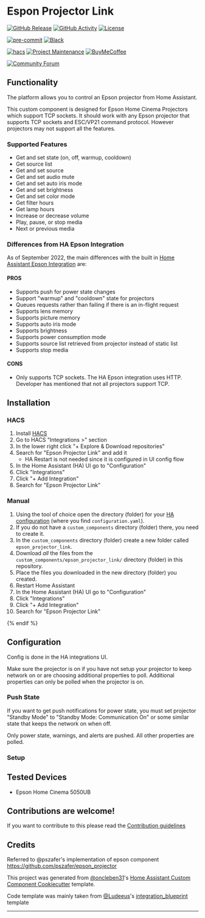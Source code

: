 # Espon Projector Link

[![GitHub Release][releases-shield]][releases]
[![GitHub Activity][commits-shield]][commits]
[![License][license-shield]](LICENSE)

[![pre-commit][pre-commit-shield]][pre-commit]
[![Black][black-shield]][black]

[![hacs][hacsbadge]][hacs]
[![Project Maintenance][maintenance-shield]][user_profile]
[![BuyMeCoffee][buymecoffeebadge]][buymecoffee]

[![Community Forum][forum-shield]][forum]

## Functionality

The platform allows you to control an Epson projector from Home Assistant.

This custom component is designed for Epson Home Cinema Projectors which support TCP sockets. It should work with any Epson projector that supports TCP sockets and ESC/VP21 command protocol. However projectors may not support all the features.

### Supported Features

- Get and set state (on, off, warmup, cooldown)
- Get source list
- Get and set source
- Get and set audio mute
- Get and set auto iris mode
- Get and set brightness
- Get and set color mode
- Get filter hours
- Get lamp hours
- Increase or decrease volume
- Play, pause, or stop media
- Next or previous media

### Differences from HA Epson Integration

As of September 2022, the main differences with the built in [Home Assistant Epson Integration](https://www.home-assistant.io/integrations/epson/) are:

#### PROS

- Supports push for power state changes
- Support "warmup" and "cooldown" state for projectors
- Queues requests rather than failing if there is an in-flight request
- Supports lens memory
- Supports picture memory
- Supports auto iris mode
- Supports brightness
- Supports power consumption mode
- Supports source list retrieved from projector instead of static list
- Supports stop media

#### CONS

- Only supports TCP sockets. The HA Epson integration uses HTTP. Developer has mentioned that not all projectors support TCP.

## Installation

### HACS

1. Install [HACS](https://hacs.xyz/)
2. Go to HACS "Integrations >" section
3. In the lower right click "+ Explore & Download repositories"
4. Search for "Epson Projector Link" and add it
   - HA Restart is not needed since it is configured in UI config flow
5. In the Home Assistant (HA) UI go to "Configuration"
6. Click "Integrations"
7. Click "+ Add Integration"
8. Search for "Epson Projector Link"

### Manual

1. Using the tool of choice open the directory (folder) for your [HA configuration](https://www.home-assistant.io/docs/configuration/) (where you find `configuration.yaml`).
2. If you do not have a `custom_components` directory (folder) there, you need to create it.
3. In the `custom_components` directory (folder) create a new folder called `epson_projector_link`.
4. Download _all_ the files from the `custom_components/epson_projector_link/` directory (folder) in this repository.
5. Place the files you downloaded in the new directory (folder) you created.
6. Restart Home Assistant
7. In the Home Assistant (HA) UI go to "Configuration"
8. Click "Integrations"
9. Click "+ Add Integration"
10. Search for "Epson Projector Link"

{% endif %}

## Configuration

Config is done in the HA integrations UI.

Make sure the projector is on if you have not setup your projector to keep network on or are choosing additional properties to poll. Additional properties can only be polled when the projector is on.

### Push State

If you want to get push notifications for power state, you must set projector "Standby Mode" to "Standby Mode: Communication On" or some similar state that keeps the network on when off.

Only power state, warnings, and alerts are pushed. All other properties are polled.

### Setup

## Tested Devices

- Epson Home Cinema 5050UB

## Contributions are welcome!

If you want to contribute to this please read the [Contribution guidelines](https://github.com/amosyuen/ha-epson-projector-link/blob/master/CONTRIBUTING.md)

## Credits

Referred to @pszafer's implementation of epson component https://github.com/pszafer/epson_projector

This project was generated from [@oncleben31](https://github.com/oncleben31)'s [Home Assistant Custom Component Cookiecutter](https://github.com/oncleben31/cookiecutter-homeassistant-custom-component) template.

Code template was mainly taken from [@Ludeeus](https://github.com/ludeeus)'s [integration_blueprint][integration_blueprint] template

---

[integration_blueprint]: https://github.com/custom-components/integration_blueprint
[black]: https://github.com/psf/black
[black-shield]: https://img.shields.io/badge/code%20style-black-000000.svg?style=for-the-badge
[buymecoffee]: https://paypal.me/amosyuen
[buymecoffeebadge]: https://img.shields.io/badge/buy%20me%20a%20coffee-donate-yellow.svg?style=for-the-badge
[commits-shield]: https://img.shields.io/github/commit-activity/y/amosyuen/ha-epson-projector-link.svg?style=for-the-badge
[commits]: https://github.com/amosyuen/ha-epson-projector-link/commits/main
[hacs]: https://hacs.xyz
[hacsbadge]: https://img.shields.io/badge/HACS-Default-orange.svg?style=for-the-badge
[forum-shield]: https://img.shields.io/badge/community-forum-brightgreen.svg?style=for-the-badge
[forum]: https://community.home-assistant.io/
[license-shield]: https://img.shields.io/github/license/amosyuen/ha-epson-projector-link.svg?style=for-the-badge
[maintenance-shield]: https://img.shields.io/badge/maintainer-%40amosyuen-blue.svg?style=for-the-badge
[pre-commit]: https://github.com/pre-commit/pre-commit
[pre-commit-shield]: https://img.shields.io/badge/pre--commit-enabled-brightgreen?style=for-the-badge
[releases-shield]: https://img.shields.io/github/release/amosyuen/ha-epson-projector-link.svg?style=for-the-badge
[releases]: https://github.com/amosyuen/ha-epson-projector-link/releases
[user_profile]: https://github.com/amosyuen
